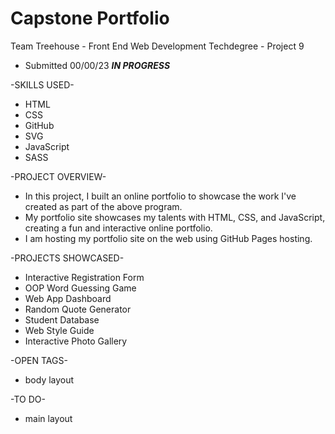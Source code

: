# Capstone Portfolio

Team Treehouse - Front End Web Development Techdegree - Project 9
* Submitted 00/00/23 ***IN PROGRESS***

-SKILLS USED-
* HTML
* CSS
* GitHub
* SVG
* JavaScript
* SASS

-PROJECT OVERVIEW-
* In this project, I built an online portfolio to showcase the work I've created as part of the above program.
* My portfolio site showcases my talents with HTML, CSS, and JavaScript, creating a fun and interactive online portfolio.
* I am hosting my portfolio site on the web using GitHub Pages hosting.

-PROJECTS SHOWCASED-
* Interactive Registration Form
* OOP Word Guessing Game
* Web App Dashboard
* Random Quote Generator
* Student Database
* Web Style Guide
* Interactive Photo Gallery

-OPEN TAGS-
* body layout

-TO DO-
* main layout